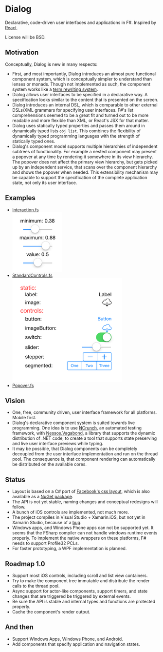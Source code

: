 # Dialog

Declarative, code-driven user interfaces and applications in F#. Inspired by [React](http://facebook.github.io/react/).

License will be BSD.

## Motivation

Conceptually, Dialog is new in many respects:

- First, and most importantly, Dialog introduces an almost pure functional component system, which is conceptually simpler to understand than lenses or monads. Though not implemented as such, the component system works like a [term rewriting system](http://en.wikipedia.org/wiki/Rewriting).
- Dialog allows user interfaces to be specified in a declarative way. A specification looks similar to the content that is presented on the screen.
- Dialog introduces an internal DSL, which is comparable to other external DSLs/XML grammars for specifying user interfaces. F#'s list comprehensions seemed to be a great fit and turned out to be more readable and more flexible than XML, or React's JSX for that matter.
- Dialog uses statically typed properties and passes them around in dynamically typed lists `obj list`. This combines the flexibility of dynamically typed programming languages with the strength of statically typed ones.
- Dialog's component model supports multiple hierarchies of independent subtrees of functionality. For example a nested component may present a popover at any time by rendering it somewhere in its view hierarchy. The popover does not affect the primary view hierarchy, but gets picked up by an independent service, that scans over the component hierarchy and shows the popover when needed. This extensibility mechanism may be capable to support the specification of the complete application state, not only its user interface.

## Examples

- [Interaction.fs](https://github.com/pragmatrix/Dialog/blob/master/Dialog.Tests/InteractionTests.fs)   
![](screenshots/interaction.png)
- [StandardControls.fs](https://github.com/pragmatrix/Dialog/blob/master/Dialog.Tests/StandardControls.fs)   
![](screenshots/standard-controls.png)
- [Popover.fs](https://github.com/pragmatrix/Dialog/blob/master/Dialog.Tests/PopoverTests.fs)

## Vision

- One, free, community driven, user interface framework for all platforms. Mobile first.
- Dialog's declarative component system is suited towards live programming. One idea is to use [NCrunch](http://www.ncrunch.net/), an automated testing framework, with [Nessos.Vagabond](http://nessos.github.io/Vagabond/), a library that supports the dynamic distribution of .NET code, to create a tool that supports state preserving and live user interface previews while typing.
- It may be possible, that Dialog components can be completely decoupled from the user interface implementation and run on the thread pool. The consequence is, that component rendering can automatically be distributed on the available cores.

## Status

- Layout is based on a C# port of [Facebook's css layout](https://www.github.com/pragmatrix/css-layout), which is also available as a [NuGet package](https://www.nuget.org/packages/Facebook.CSSLayout/).
- The API is not yet stable, naming changes and conceptual redesigns will follow.
- A bunch of iOS controls are implemented, not much more.
- The project compiles in Visual Studio + Xamarin.iOS, but not yet in Xamarin Studio, because of a [bug](https://bugzilla.xamarin.com/show_bug.cgi?id=27744).
- Windows apps, and Windows Phone apps can not be supported yet. It seems that the FSharp compiler can not handle windows runtime events properly. To implement the native wrappers on these platforms, F# needs to support Profile32 PCLs.
- For faster prototyping, a WPF implementation is planned.

## Roadmap 1.0

- Support most iOS controls, including scroll and list view containers.
- Try to make the component tree immutable and distribute the render calls to the thread pool.
- Async support for actor-like components, support timers, and state changes that are triggered be triggered by external events.
- Be sure the API is stable and internal types and functions are protected properly.
- Cache the component's render output.

## And then

- Support Windows Apps, Windows Phone, and Android.
- Add components that specify application and navigation states.
